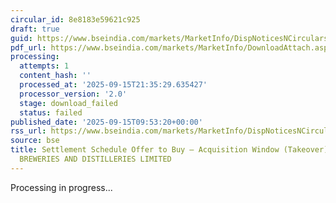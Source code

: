 ```yaml
---
circular_id: 8e8183e59621c925
draft: true
guid: https://www.bseindia.com/markets/MarketInfo/DispNoticesNCirculars.aspx?Noticeid={BA28DAA9-A275-46C4-9FD1-305E9D0D119C}&noticeno=20250915-14&dt=09/15/2025&icount=14&totcount=81&flag=0
pdf_url: https://www.bseindia.com/markets/MarketInfo/DownloadAttach.aspx?id=20250915-14&attachedId=
processing:
  attempts: 1
  content_hash: ''
  processed_at: '2025-09-15T21:35:29.635427'
  processor_version: '2.0'
  stage: download_failed
  status: failed
published_date: '2025-09-15T09:53:20+00:00'
rss_url: https://www.bseindia.com/markets/MarketInfo/DispNoticesNCirculars.aspx?Noticeid={BA28DAA9-A275-46C4-9FD1-305E9D0D119C}&noticeno=20250915-14&dt=09/15/2025&icount=14&totcount=81&flag=0
source: bse
title: Settlement Schedule Offer to Buy – Acquisition Window (Takeover) for CHAMBAL
  BREWERIES AND DISTILLERIES LIMITED
---
```


Processing in progress...